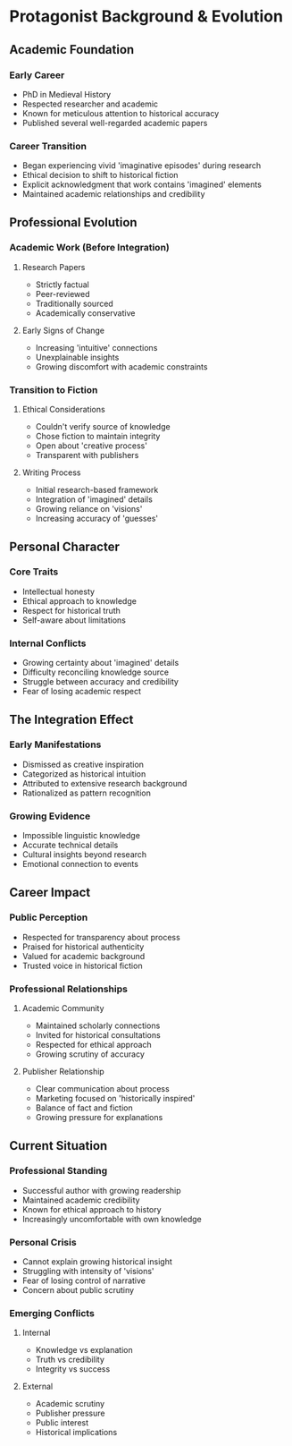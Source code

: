 # Protagonist Background & Evolution

## Academic Foundation

### Early Career
- PhD in Medieval History
- Respected researcher and academic
- Known for meticulous attention to historical accuracy
- Published several well-regarded academic papers

### Career Transition
- Began experiencing vivid 'imaginative episodes' during research
- Ethical decision to shift to historical fiction
- Explicit acknowledgment that work contains 'imagined' elements
- Maintained academic relationships and credibility

## Professional Evolution

### Academic Work (Before Integration)
1. Research Papers
   - Strictly factual
   - Peer-reviewed
   - Traditionally sourced
   - Academically conservative

2. Early Signs of Change
   - Increasing 'intuitive' connections
   - Unexplainable insights
   - Growing discomfort with academic constraints

### Transition to Fiction
1. Ethical Considerations
   - Couldn't verify source of knowledge
   - Chose fiction to maintain integrity
   - Open about 'creative process'
   - Transparent with publishers

2. Writing Process
   - Initial research-based framework
   - Integration of 'imagined' details
   - Growing reliance on 'visions'
   - Increasing accuracy of 'guesses'

## Personal Character

### Core Traits
- Intellectual honesty
- Ethical approach to knowledge
- Respect for historical truth
- Self-aware about limitations

### Internal Conflicts
- Growing certainty about 'imagined' details
- Difficulty reconciling knowledge source
- Struggle between accuracy and credibility
- Fear of losing academic respect

## The Integration Effect

### Early Manifestations
- Dismissed as creative inspiration
- Categorized as historical intuition
- Attributed to extensive research background
- Rationalized as pattern recognition

### Growing Evidence
- Impossible linguistic knowledge
- Accurate technical details
- Cultural insights beyond research
- Emotional connection to events

## Career Impact

### Public Perception
- Respected for transparency about process
- Praised for historical authenticity
- Valued for academic background
- Trusted voice in historical fiction

### Professional Relationships
1. Academic Community
   - Maintained scholarly connections
   - Invited for historical consultations
   - Respected for ethical approach
   - Growing scrutiny of accuracy

2. Publisher Relationship
   - Clear communication about process
   - Marketing focused on 'historically inspired'
   - Balance of fact and fiction
   - Growing pressure for explanations

## Current Situation

### Professional Standing
- Successful author with growing readership
- Maintained academic credibility
- Known for ethical approach to history
- Increasingly uncomfortable with own knowledge

### Personal Crisis
- Cannot explain growing historical insight
- Struggling with intensity of 'visions'
- Fear of losing control of narrative
- Concern about public scrutiny

### Emerging Conflicts
1. Internal
   - Knowledge vs explanation
   - Truth vs credibility
   - Integrity vs success

2. External
   - Academic scrutiny
   - Publisher pressure
   - Public interest
   - Historical implications